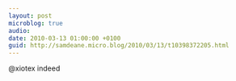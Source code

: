 ```yaml
---
layout: post
microblog: true
audio: 
date: 2010-03-13 01:00:00 +0100
guid: http://samdeane.micro.blog/2010/03/13/t10398372205.html
---
```

@xiotex indeed
